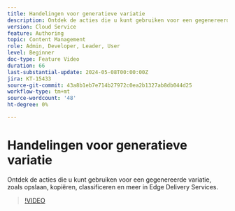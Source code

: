 ```yaml
---
title: Handelingen voor generatieve variatie
description: Ontdek de acties die u kunt gebruiken voor een gegenereerde variatie, zoals opslaan, kopiëren, classificeren en meer in Edge Delivery Services.
version: Cloud Service
feature: Authoring
topic: Content Management
role: Admin, Developer, Leader, User
level: Beginner
doc-type: Feature Video
duration: 66
last-substantial-update: 2024-05-08T00:00:00Z
jira: KT-15433
source-git-commit: 43a8b1eb7e714b27972c0ea2b1327ab8db044d25
workflow-type: tm+mt
source-wordcount: '48'
ht-degree: 0%

---
```



# Handelingen voor generatieve variatie

Ontdek de acties die u kunt gebruiken voor een gegenereerde variatie, zoals opslaan, kopiëren, classificeren en meer in Edge Delivery Services.

>[!VIDEO](https://video.tv.adobe.com/v/3428795/?learn=on)
